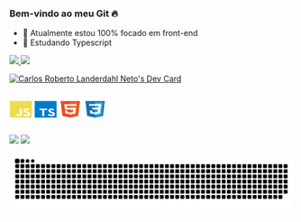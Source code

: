 ### Bem-vindo ao meu Git 🔥

- 🔭 Atualmente estou 100% focado em front-end
- 🌱 Estudando Typescript

<div align="">
  <a href="https://github.com/Carlos-landerdahl">
  <img height="180em" src="https://github-readme-stats.vercel.app/api?username=Carlos-landerdahl&show_icons=true&theme=dark&include_all_commits=true&count_private=true"/>
  <img height="180em" src="https://github-readme-stats.vercel.app/api/top-langs/?username=Carlos-landerdahl&layout=compact&langs_count=7&theme=dark"/>
</div>
  
  <a href="https://app.daily.dev/Carlos_lander"><img src="https://api.daily.dev/devcards/cb7134ad7561402fa480b0e3beb68812.png?r=ugs" width="400" alt="Carlos Roberto Landerdahl Neto's Dev Card"/></a>
  
  <div style="display: inline_block"><br>
  <img align="center" alt="Rafa-Js" height="30" width="40" src="https://raw.githubusercontent.com/devicons/devicon/master/icons/javascript/javascript-plain.svg">
  <img align="center" alt="Rafa-Ts" height="30" width="40" src="https://raw.githubusercontent.com/devicons/devicon/master/icons/typescript/typescript-plain.svg">
  <img align="center" alt="Rafa-HTML" height="30" width="40" src="https://raw.githubusercontent.com/devicons/devicon/master/icons/html5/html5-original.svg">
  <img align="center" alt="Rafa-CSS" height="30" width="40" src="https://raw.githubusercontent.com/devicons/devicon/master/icons/css3/css3-original.svg">
</div>
  
  ##
  
  <div> 
  <a href="https://www.instagram.com/landerdahl_carlos/" target="_blank"><img src="https://img.shields.io/badge/-Instagram-%23E4405F?style=for-the-badge&logo=instagram&logoColor=white" target="_blank"></a> 
  <a href="https://www.linkedin.com/in/carloslanderdahl" target="_blank"><img src="https://img.shields.io/badge/-LinkedIn-%230077B5?style=for-the-badge&logo=linkedin&logoColor=white" target="_blank"></a> 
 
  ![Snake animation](https://github.com/Carlos-landerdahl/Carlos-landerdahl/blob/output/github-contribution-grid-snake.svg)
 
</div>

